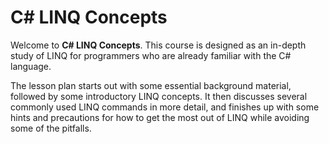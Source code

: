 [//]: # (GENERATED FILE -- DO NOT EDIT)
# C# LINQ Concepts
Welcome to **C# LINQ Concepts**. This course is designed as an in-depth study of LINQ for programmers who are already familiar with the C# language.

The lesson plan starts out with some essential background material, followed by some introductory LINQ concepts. It then discusses several commonly used LINQ commands in more detail, and finishes up with some hints and precautions for how to get the most out of LINQ while avoiding some of the pitfalls.
